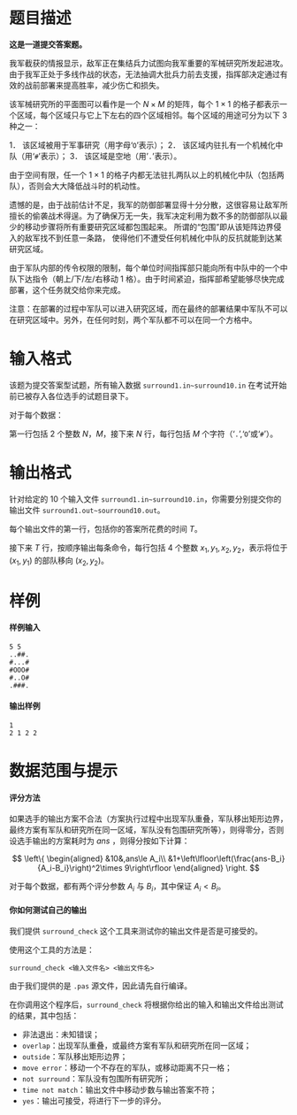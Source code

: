 
# 题目描述

**这是一道提交答案题。**

我军截获的情报显示，敌军正在集结兵力试图向我军重要的军械研究所发起进攻。由于我军正处于多线作战的状态，无法抽调大批兵力前去支援，指挥部决定通过有效的战前部署来提高胜率，减少伤亡和损失。

该军械研究所的平面图可以看作是一个 $N\times M$ 的矩阵，每个 $1\times 1$ 的格子都表示一个区域，每个区域只与它上下左右的四个区域相邻。每个区域的用途可分为以下 $3$ 种之一：

1． 该区域被用于军事研究（用字母‘`O`’表示）；
2． 该区域内驻扎有一个机械化中队（用‘`#`’表示）；
3． 该区域是空地（用’`.`’表示）。

由于空间有限，任一个 $1\times 1$ 的格子内都无法驻扎两队以上的机械化中队（包括两队），否则会大大降低战斗时的机动性。

遗憾的是，由于战前估计不足，我军的防御部署显得十分分散，这很容易让敌军所擅长的偷袭战术得逞。为了确保万无一失，我军决定利用为数不多的防御部队以最少的移动步骤将所有重要研究区域都包围起来。 所谓的“包围”即从该矩阵边界侵入的敌军找不到任意一条路， 使得他们不遭受任何机械化中队的反抗就能到达某研究区域。

由于军队内部的传令权限的限制，每个单位时间指挥部只能向所有中队中的一个中队下达指令（朝上/下/左/右移动 $1$ 格）。由于时间紧迫，指挥部希望能够尽快完成部署，这个任务就交给你来完成。

注意：在部署的过程中军队可以进入研究区域，而在最终的部署结果中军队不可以在研究区域中。另外，在任何时刻，两个军队都不可以在同一个方格中。

# 输入格式

该题为提交答案型试题，所有输入数据 `surround1.in~surround10.in` 在考试开始前已被存入各位选手的试题目录下。

对于每个数据：

第一行包括 $2$ 个整数 $N$，$M$，接下来 $N$ 行，每行包括 $M$ 个字符（‘`.`’,‘`O`’或‘`#`’）。


# 输出格式

针对给定的 $10$ 个输入文件 `surround1.in~surround10.in`，你需要分别提交你的输出文件 `surround1.out~sourround10.out`。

每个输出文件的第一行，包括你的答案所花费的时间 $T$。

接下来 $T$ 行，按顺序输出每条命令，每行包括 $4$ 个整数 $x_1,y_1,x_2,y_2$，表示将位于 $(x_1,y_1)$ 的部队移向 $(x_2,y_2)$。



# 样例

#### 样例输入
```plain
5 5
..##.
#...#
#OOO#
#..O#
.###.
```

#### 输出样例
```plain
1
2 1 2 2
```

# 数据范围与提示

#### 评分方法

如果选手的输出方案不合法（方案执行过程中出现军队重叠，军队移出矩形边界，最终方案有军队和研究所在同一区域，军队没有包围研究所等），则得零分，否则设选手输出的方案耗时为 $ans$ ，则得分按如下计算：

$$
\left\{
\begin{aligned}
&10&,ans\le A_i\\
&1+\left\lfloor\left(\frac{ans-B_i}{A_i-B_i}\right)^2\times 9\right\rfloor
\end{aligned}
\right.
$$

对于每个数据，都有两个评分参数 $A_i$ 与 $B_i$，其中保证 $A_i<B_i$。

#### 你如何测试自己的输出

我们提供 `surround_check` 这个工具来测试你的输出文件是否是可接受的。

使用这个工具的方法是：
```plain
surround_check <输入文件名> <输出文件名>
```
由于我们提供的是 `.pas` 源文件，因此请先自行编译。

在你调用这个程序后，`surround_check` 将根据你给出的输入和输出文件给出测试的结果，其中包括：

- 非法退出：未知错误；
- `overlap`：出现军队重叠，或最终方案有军队和研究所在同一区域；
- `outside`：军队移出矩形边界；
- `move error`：移动一个不存在的军队，或移动距离不只一格；
- `not surround`：军队没有包围所有研究所；
- `time not match`：输出文件中移动步数与输出答案不符；
- `yes`：输出可接受，将进行下一步的评分。

